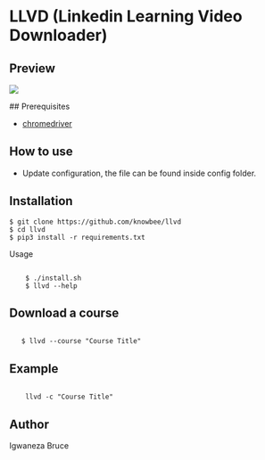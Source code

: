 # LLVD (Linkedin Learning Video Downloader)

## Preview

<p>
    <img src="https://raw.githubusercontent.com/knowbee/hosting/master/assets/progress_llvd.png" width="auto" height="auto"/>
</p>
## Prerequisites

- [chromedriver](https://www.kenst.com/2019/02/installing-chromedriver-on-windows/)

## How to use

- Update configuration, the file can be found inside config folder.

## Installation

    $ git clone https://github.com/knowbee/llvd
    $ cd llvd
    $ pip3 install -r requirements.txt

Usage

```cli

    $ ./install.sh
    $ llvd --help
```

## Download a course

```cli

   $ llvd --course "Course Title"

```

## Example

```cli

    llvd -c "Course Title"

```

## Author

Igwaneza Bruce
